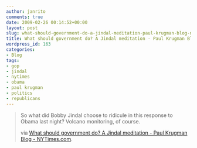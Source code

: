 ```yaml
---
author: janrito
comments: true
date: 2009-02-26 00:14:52+00:00
layout: post
slug: what-should-government-do-a-jindal-meditation-paul-krugman-blog-nytimescom
title: What should government do? A Jindal meditation - Paul Krugman Blog - NYTimes.com
wordpress_id: 163
categories:
- Blog
tags:
- gop
- jindal
- nytimes
- obama
- paul krugman
- politics
- republicans
---
```


<blockquote>So what did Bobby Jindal choose to ridicule in this response to Obama last night? Volcano monitoring, of course.

via [What should government do? A Jindal meditation - Paul Krugman Blog - NYTimes.com](http://krugman.blogs.nytimes.com/2009/02/25/what-should-government-do-a-jindal-meditation/).</blockquote>
